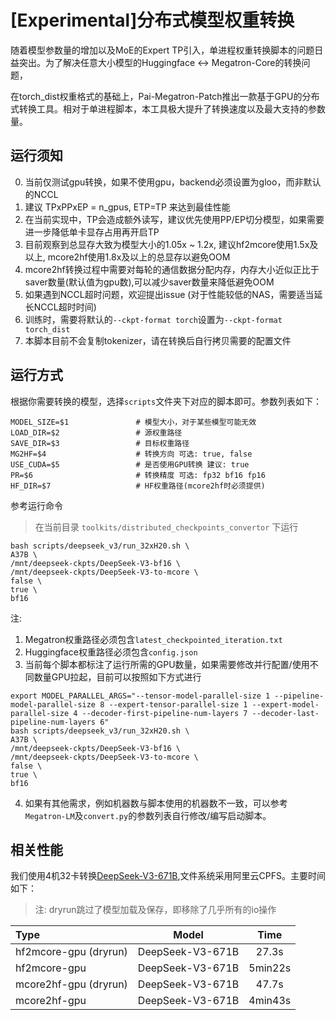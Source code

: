 # [Experimental]分布式模型权重转换

随着模型参数量的增加以及MoE的Expert TP引入，单进程权重转换脚本的问题日益突出。为了解决任意大小模型的Huggingface <-> Megatron-Core的转换问题，

在torch_dist权重格式的基础上，Pai-Megatron-Patch推出一款基于GPU的分布式转换工具。相对于单进程脚本，本工具极大提升了转换速度以及最大支持的参数量。


## 运行须知

0. 当前仅测试gpu转换，如果不使用gpu，backend必须设置为gloo，而非默认的NCCL
1. 建议 TPxPPxEP = n_gpus, ETP=TP 来达到最佳性能
2. 在当前实现中，TP会造成额外读写，建议优先使用PP/EP切分模型，如果需要进一步降低单卡显存占用再开启TP
3. 目前观察到总显存大致为模型大小的1.05x ~ 1.2x, 建议hf2mcore使用1.5x及以上, mcore2hf使用1.8x及以上的总显存以避免OOM
4. mcore2hf转换过程中需要对每轮的通信数据分配内存，内存大小近似正比于saver数量(默认值为gpu数),可以减少saver数量来降低避免OOM
5. 如果遇到NCCL超时问题，欢迎提出issue (对于性能较低的NAS，需要适当延长NCCL超时时间)
6. 训练时，需要将默认的`--ckpt-format torch`设置为`--ckpt-format torch_dist`
7. 本脚本目前不会复制tokenizer，请在转换后自行拷贝需要的配置文件

## 运行方式

根据你需要转换的模型，选择`scripts`文件夹下对应的脚本即可。参数列表如下：

```
MODEL_SIZE=$1               # 模型大小，对于某些模型可能无效
LOAD_DIR=$2                 # 源权重路径
SAVE_DIR=$3                 # 目标权重路径
MG2HF=$4                    # 转换方向 可选: true, false
USE_CUDA=$5                 # 是否使用GPU转换 建议: true
PR=$6                       # 转换精度 可选: fp32 bf16 fp16
HF_DIR=$7                   # HF权重路径(mcore2hf时必须提供)
```

参考运行命令

> 在当前目录 `toolkits/distributed_checkpoints_convertor` 下运行
```
bash scripts/deepseek_v3/run_32xH20.sh \
A37B \
/mnt/deepseek-ckpts/DeepSeek-V3-bf16 \
/mnt/deepseek-ckpts/DeepSeek-V3-to-mcore \
false \
true \
bf16
```

注:

1. Megatron权重路径必须包含`latest_checkpointed_iteration.txt`
2. Huggingface权重路径必须包含`config.json`
3. 当前每个脚本都标注了运行所需的GPU数量，如果需要修改并行配置/使用不同数量GPU拉起，目前可以按照如下方式进行
```
export MODEL_PARALLEL_ARGS="--tensor-model-parallel-size 1 --pipeline-model-parallel-size 8 --expert-tensor-parallel-size 1 --expert-model-parallel-size 4 --decoder-first-pipeline-num-layers 7 --decoder-last-pipeline-num-layers 6"
bash scripts/deepseek_v3/run_32xH20.sh \
A37B \
/mnt/deepseek-ckpts/DeepSeek-V3-bf16 \
/mnt/deepseek-ckpts/DeepSeek-V3-to-mcore \
false \
true \
bf16

```
4. 如果有其他需求，例如机器数与脚本使用的机器数不一致，可以参考`Megatron-LM`及`convert.py`的参数列表自行修改/编写启动脚本。

## 相关性能

我们使用4机32卡转换[DeepSeek-V3-671B](https://github.com/deepseek-ai/DeepSeek-V3),文件系统采用阿里云CPFS。主要时间如下：

> 注: dryrun跳过了模型加载及保存，即移除了几乎所有的io操作

|  Type  |     Model  |     Time      |                                       
|:---------|:--------------:|:--------------:|
| hf2mcore-gpu (dryrun)        |  DeepSeek-V3-671B | 27.3s |
| hf2mcore-gpu        |  DeepSeek-V3-671B | 5min22s |
| mcore2hf-gpu (dryrun)        |  DeepSeek-V3-671B | 47.7s |
| mcore2hf-gpu         |  DeepSeek-V3-671B | 4min43s  |
